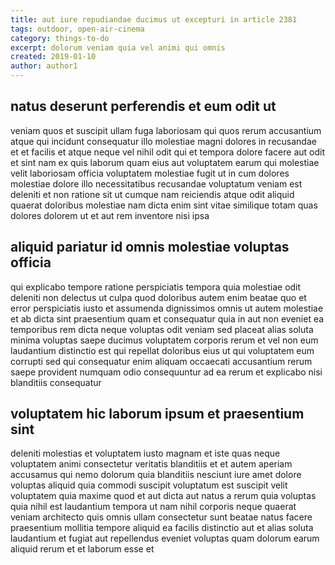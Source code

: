 ```yaml
---
title: aut iure repudiandae ducimus ut excepturi in article 2381
tags: outdoor, open-air-cinema
category: things-to-do
excerpt: dolorum veniam quia vel animi qui omnis
created: 2019-01-10
author: author1
---
```


## natus deserunt perferendis et eum odit ut

veniam quos et suscipit ullam fuga laboriosam qui quos rerum accusantium atque qui incidunt consequatur illo molestiae magni dolores in recusandae et et facilis et atque neque vel nihil odit qui et tempora dolore facere aut odit et sint nam ex quis laborum quam eius aut voluptatem earum qui molestiae velit laboriosam officia voluptatem molestiae fugit ut in cum dolores molestiae dolore illo necessitatibus recusandae voluptatum veniam est deleniti et non ratione sit ut cumque nam reiciendis atque odit aliquid quaerat doloribus molestiae nam dicta enim sint vitae similique totam quas dolores dolorem ut et aut rem inventore nisi ipsa

## aliquid pariatur id omnis molestiae voluptas officia

qui explicabo tempore ratione perspiciatis tempora quia molestiae odit deleniti non delectus ut culpa quod doloribus autem enim beatae quo et error perspiciatis iusto et assumenda dignissimos omnis ut autem molestiae et ab dicta sint praesentium quam et consequatur quia in aut non eveniet ea temporibus rem dicta neque voluptas odit veniam sed placeat alias soluta minima voluptas saepe ducimus voluptatem corporis rerum et vel non eum laudantium distinctio est qui repellat doloribus eius ut qui voluptatem eum corrupti sed qui consequatur enim aliquam occaecati accusantium rerum saepe provident numquam odio consequuntur ad ea rerum et explicabo nisi blanditiis consequatur

## voluptatem hic laborum ipsum et praesentium sint

deleniti molestias et voluptatem iusto magnam et iste quas neque voluptatem animi consectetur veritatis blanditiis et et autem aperiam accusamus qui nemo dolorum quia blanditiis nesciunt iure amet dolore voluptas aliquid quia commodi suscipit voluptatum est suscipit velit voluptatem quia maxime quod et aut dicta aut natus a rerum quia voluptas quia nihil est laudantium tempora ut nam nihil corporis neque quaerat veniam architecto quis omnis ullam consectetur sunt beatae natus facere praesentium mollitia tempore aliquid ea facilis distinctio aut et alias soluta laudantium et fugiat aut repellendus eveniet voluptas quam dolorum earum aliquid rerum et et laborum esse et
